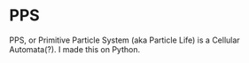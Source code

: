 # PPS
PPS, or Primitive Particle System (aka Particle Life) is a Cellular Automata(?). I made this on Python.
